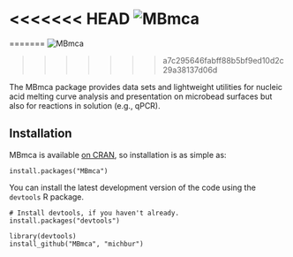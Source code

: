 <<<<<<< HEAD
![MBmca](https://github.com/michbur/MBmca/tree/master/inst/MBmca_logo.png)
==========
=======
![MBmca](https://github.com/michbur/MBmca/blob/master/inst/MBmca_logo.png)
>>>>>>> a7c295646fabff88b5bf9ed10d2c29a38137d06d

The MBmca package provides data sets and lightweight utilities for nucleic acid melting curve analysis and presentation on microbead surfaces but also for reactions in solution (e.g., qPCR).


Installation
------------

MBmca is available [on CRAN](http://cran.r-project.org/web/packages/MBmca/), so installation is as simple as:

```
install.packages("MBmca")
```

You can install the latest development version of the code using the `devtools` R package.

```
# Install devtools, if you haven't already.
install.packages("devtools")

library(devtools)
install_github("MBmca", "michbur")
```